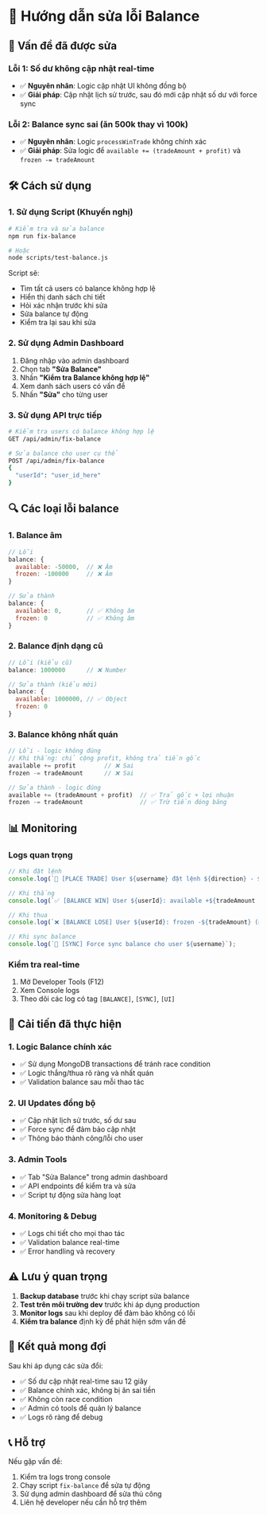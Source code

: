 # 🔧 Hướng dẫn sửa lỗi Balance

## 🚨 Vấn đề đã được sửa

### **Lỗi 1: Số dư không cập nhật real-time**
- ✅ **Nguyên nhân**: Logic cập nhật UI không đồng bộ
- ✅ **Giải pháp**: Cập nhật lịch sử trước, sau đó mới cập nhật số dư với force sync

### **Lỗi 2: Balance sync sai (ăn 500k thay vì 100k)**
- ✅ **Nguyên nhân**: Logic `processWinTrade` không chính xác
- ✅ **Giải pháp**: Sửa logic để `available += (tradeAmount + profit)` và `frozen -= tradeAmount`

## 🛠️ Cách sử dụng

### **1. Sử dụng Script (Khuyến nghị)**

```bash
# Kiểm tra và sửa balance
npm run fix-balance

# Hoặc
node scripts/test-balance.js
```

Script sẽ:
- Tìm tất cả users có balance không hợp lệ
- Hiển thị danh sách chi tiết
- Hỏi xác nhận trước khi sửa
- Sửa balance tự động
- Kiểm tra lại sau khi sửa

### **2. Sử dụng Admin Dashboard**

1. Đăng nhập vào admin dashboard
2. Chọn tab **"Sửa Balance"**
3. Nhấn **"Kiểm tra Balance không hợp lệ"**
4. Xem danh sách users có vấn đề
5. Nhấn **"Sửa"** cho từng user

### **3. Sử dụng API trực tiếp**

```bash
# Kiểm tra users có balance không hợp lệ
GET /api/admin/fix-balance

# Sửa balance cho user cụ thể
POST /api/admin/fix-balance
{
  "userId": "user_id_here"
}
```

## 🔍 Các loại lỗi balance

### **1. Balance âm**
```javascript
// Lỗi
balance: {
  available: -50000,  // ❌ Âm
  frozen: -100000     // ❌ Âm
}

// Sửa thành
balance: {
  available: 0,       // ✅ Không âm
  frozen: 0           // ✅ Không âm
}
```

### **2. Balance định dạng cũ**
```javascript
// Lỗi (kiểu cũ)
balance: 1000000      // ❌ Number

// Sửa thành (kiểu mới)
balance: {
  available: 1000000, // ✅ Object
  frozen: 0
}
```

### **3. Balance không nhất quán**
```javascript
// Lỗi - logic không đúng
// Khi thắng: chỉ cộng profit, không trả tiền gốc
available += profit        // ❌ Sai
frozen -= tradeAmount      // ❌ Sai

// Sửa thành - logic đúng
available += (tradeAmount + profit)  // ✅ Trả gốc + lợi nhuận
frozen -= tradeAmount                // ✅ Trừ tiền đóng băng
```

## 📊 Monitoring

### **Logs quan trọng**

```javascript
// Khi đặt lệnh
console.log(`🚀 [PLACE TRADE] User ${username} đặt lệnh ${direction} - ${amount} VND`);

// Khi thắng
console.log(`✅ [BALANCE WIN] User ${userId}: available +${tradeAmount + profit} (gốc + lợi nhuận), frozen -${tradeAmount} (trả gốc)`);

// Khi thua
console.log(`❌ [BALANCE LOSE] User ${userId}: frozen -${tradeAmount} (mất tiền gốc)`);

// Khi sync balance
console.log(`🔄 [SYNC] Force sync balance cho user ${username}`);
```

### **Kiểm tra real-time**

1. Mở Developer Tools (F12)
2. Xem Console logs
3. Theo dõi các log có tag `[BALANCE]`, `[SYNC]`, `[UI]`

## 🚀 Cải tiến đã thực hiện

### **1. Logic Balance chính xác**
- ✅ Sử dụng MongoDB transactions để tránh race condition
- ✅ Logic thắng/thua rõ ràng và nhất quán
- ✅ Validation balance sau mỗi thao tác

### **2. UI Updates đồng bộ**
- ✅ Cập nhật lịch sử trước, số dư sau
- ✅ Force sync để đảm bảo cập nhật
- ✅ Thông báo thành công/lỗi cho user

### **3. Admin Tools**
- ✅ Tab "Sửa Balance" trong admin dashboard
- ✅ API endpoints để kiểm tra và sửa
- ✅ Script tự động sửa hàng loạt

### **4. Monitoring & Debug**
- ✅ Logs chi tiết cho mọi thao tác
- ✅ Validation balance real-time
- ✅ Error handling và recovery

## ⚠️ Lưu ý quan trọng

1. **Backup database** trước khi chạy script sửa balance
2. **Test trên môi trường dev** trước khi áp dụng production
3. **Monitor logs** sau khi deploy để đảm bảo không có lỗi
4. **Kiểm tra balance** định kỳ để phát hiện sớm vấn đề

## 🎯 Kết quả mong đợi

Sau khi áp dụng các sửa đổi:

- ✅ Số dư cập nhật real-time sau 12 giây
- ✅ Balance chính xác, không bị ăn sai tiền
- ✅ Không còn race condition
- ✅ Admin có tools để quản lý balance
- ✅ Logs rõ ràng để debug

## 📞 Hỗ trợ

Nếu gặp vấn đề:

1. Kiểm tra logs trong console
2. Chạy script `fix-balance` để sửa tự động
3. Sử dụng admin dashboard để sửa thủ công
4. Liên hệ developer nếu cần hỗ trợ thêm
